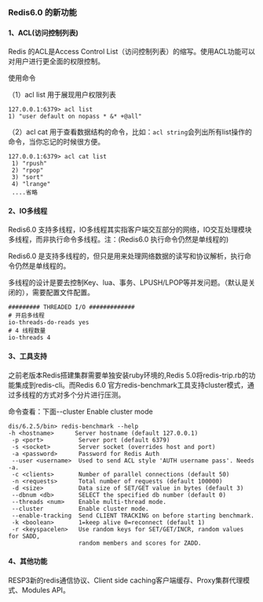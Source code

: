 ### Redis6.0 的新功能

#### 1、ACL(访问控制列表)

Redis 的ACL是Access Control List（访问控制列表）的缩写。使用ACL功能可以对用户进行更全面的权限控制。

使用命令

（1）acl list 用于展现用户权限列表

```redis
127.0.0.1:6379> acl list
1) "user default on nopass * &* +@all"
```

（2）acl cat 用于查看数据结构的命令，比如：`acl string`会列出所有list操作的命令，当你忘记的时候很方便。

```redis
127.0.0.1:6379> acl cat list
 1) "rpush"
 2) "rpop"
 3) "sort"
 4) "lrange"
 ....省略
```



#### 2、IO多线程

Redis6.0 支持多线程，IO多线程其实指客户端交互部分的网络，IO交互处理模块多线程，而非执行命令多线程。注：(Redis6.0 执行命令仍然是单线程的)

Redis6.0 是支持多线程的，但只是用来处理网络数据的读写和协议解析，执行命令仍然是单线程的。

多线程的设计是要去控制Key、lua、事务、LPUSH/LPOP等并发问题。（默认是关闭的），需要配置文件配置。

```redis
######### THREADED I/O #############
# 开启多线程
io-threads-do-reads yes
# 4 线程数量
io-threads 4
```



#### 3、工具支持

之前老版本Redis搭建集群需要单独安装ruby环境的,Redis 5.0将redis-trip.rb的功能集成到redis-cli。而Redis 6.0 官方redis-benchmark工具支持cluster模式，通过多线程的方式对多个分片进行压测。

命令查看：下面--cluster Enable cluster mode

```redis
dis/6.2.5/bin> redis-benchmark --help
-h <hostname>      Server hostname (default 127.0.0.1)
 -p <port>          Server port (default 6379)
 -s <socket>        Server socket (overrides host and port)
 -a <password>      Password for Redis Auth
 --user <username>  Used to send ACL style 'AUTH username pass'. Needs -a.
 -c <clients>       Number of parallel connections (default 50)
 -n <requests>      Total number of requests (default 100000)
 -d <size>          Data size of SET/GET value in bytes (default 3)
 --dbnum <db>       SELECT the specified db number (default 0)
 --threads <num>    Enable multi-thread mode.
 --cluster          Enable cluster mode.
 --enable-tracking  Send CLIENT TRACKING on before starting benchmark.
 -k <boolean>       1=keep alive 0=reconnect (default 1)
 -r <keyspacelen>   Use random keys for SET/GET/INCR, random values for SADD,
                    random members and scores for ZADD.
```



#### 4、其他功能

RESP3新的redis通信协议、Client side caching客户端缓存、Proxy集群代理模式、Modules API。